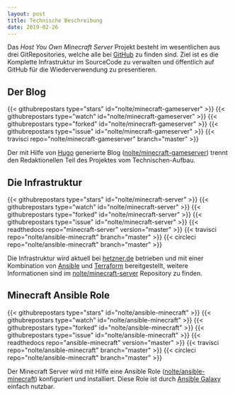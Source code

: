 ```yaml
---
layout: post
title: Technische Beschreibung
date: 2019-02-26
---
```


Das *Host You Own Minecraft Server* Projekt besteht im wesentlichen aus drei GitRepositories, welche alle bei [GitHub](https://github.com/nolte?utf8=%E2%9C%93&tab=repositories&q=minecraft&type=&language=) zu finden sind. Ziel ist es die Komplette Infrastruktur im SourceCode zu verwalten und öffentlich auf GitHub für die Wiederverwendung zu presentieren.

## Der Blog

{{< githubrepostars type="stars" id="nolte/minecraft-gameserver" >}}
{{< githubrepostars type="watch" id="nolte/minecraft-gameserver" >}}
{{< githubrepostars type="forked" id="nolte/minecraft-gameserver" >}}
{{< githubrepostars type="issue" id="nolte/minecraft-gameserver" >}}
{{< travisci repo="nolte/minecraft-gameserver" branch="master" >}}

Der mit Hilfe von [Hugo](https://gohugo.io) generierte Blog ([nolte/minecraft-gameserver](https://github.com/nolte/minecraft-gameserver)) trennt den Redaktionellen Teil des Projektes vom Technischen-Aufbau.

## Die Infrastruktur

{{< githubrepostars type="stars" id="nolte/minecraft-server" >}}
{{< githubrepostars type="watch" id="nolte/minecraft-server" >}}
{{< githubrepostars type="forked" id="nolte/minecraft-server" >}}
{{< githubrepostars type="issue" id="nolte/minecraft-server" >}}
{{< readthedocs repo="minecraft-server" version="master" >}}
{{< travisci repo="nolte/ansible-minecraft" branch="master" >}}
{{< circleci repo="nolte/ansible-minecraft" branch="master" >}}

Die Infrastruktur wird aktuell bei [hetzner.de](https://hetzner.de/cloud) betrieben und mit einer Kombination von [Ansible](https://www.ansible.com/) und [Terraform](https://www.terraform.io/) bereitgestellt, weitere Informationen sind im [nolte/minecraft-server](https://github.com/nolte/minecraft-server) Repository zu finden.

## Minecraft Ansible Role

{{< githubrepostars type="stars" id="nolte/ansible-minecraft" >}}
{{< githubrepostars type="watch" id="nolte/ansible-minecraft" >}}
{{< githubrepostars type="forked" id="nolte/ansible-minecraft" >}}
{{< githubrepostars type="issue" id="nolte/ansible-minecraft" >}}
{{< readthedocs repo="ansible-minecraft" version="master" >}}
{{< travisci repo="nolte/ansible-minecraft" branch="master" >}}
{{< circleci repo="nolte/ansible-minecraft" branch="master" >}}

Der Minecraft Server wird mit Hilfe eine Ansible Role ([nolte/ansible-minecraft](https://github.com/nolte/ansible-minecraft)) konfiguriert und installiert. Diese Role ist durch [Ansible Galaxy](https://galaxy.ansible.com/nolte/minecraft) einfach nutzbar.
